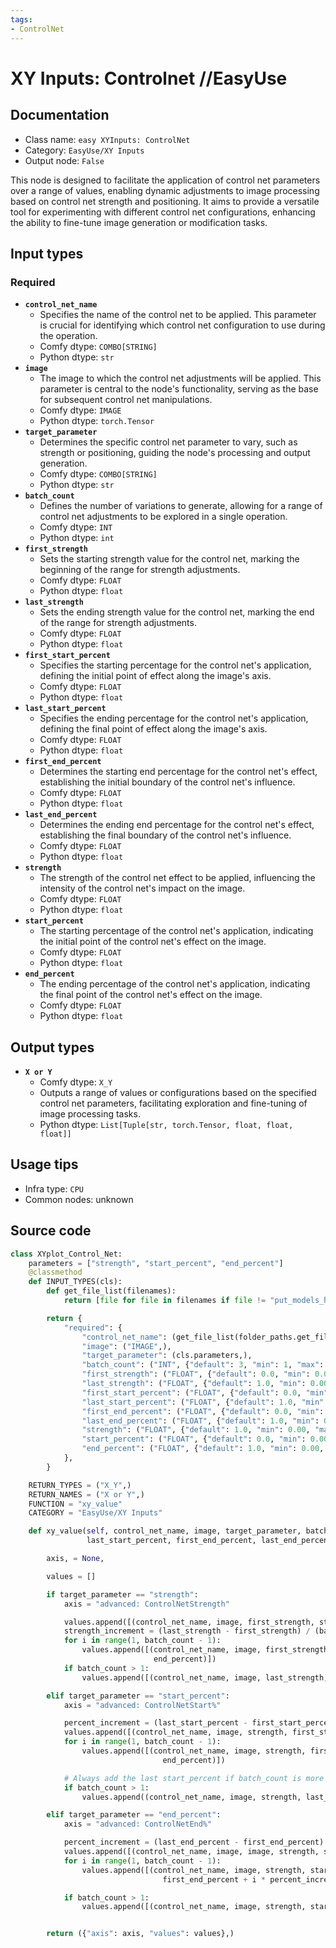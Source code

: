 ```yaml
---
tags:
- ControlNet
---
```


# XY Inputs: Controlnet //EasyUse
## Documentation
- Class name: `easy XYInputs: ControlNet`
- Category: `EasyUse/XY Inputs`
- Output node: `False`

This node is designed to facilitate the application of control net parameters over a range of values, enabling dynamic adjustments to image processing based on control net strength and positioning. It aims to provide a versatile tool for experimenting with different control net configurations, enhancing the ability to fine-tune image generation or modification tasks.
## Input types
### Required
- **`control_net_name`**
    - Specifies the name of the control net to be applied. This parameter is crucial for identifying which control net configuration to use during the operation.
    - Comfy dtype: `COMBO[STRING]`
    - Python dtype: `str`
- **`image`**
    - The image to which the control net adjustments will be applied. This parameter is central to the node's functionality, serving as the base for subsequent control net manipulations.
    - Comfy dtype: `IMAGE`
    - Python dtype: `torch.Tensor`
- **`target_parameter`**
    - Determines the specific control net parameter to vary, such as strength or positioning, guiding the node's processing and output generation.
    - Comfy dtype: `COMBO[STRING]`
    - Python dtype: `str`
- **`batch_count`**
    - Defines the number of variations to generate, allowing for a range of control net adjustments to be explored in a single operation.
    - Comfy dtype: `INT`
    - Python dtype: `int`
- **`first_strength`**
    - Sets the starting strength value for the control net, marking the beginning of the range for strength adjustments.
    - Comfy dtype: `FLOAT`
    - Python dtype: `float`
- **`last_strength`**
    - Sets the ending strength value for the control net, marking the end of the range for strength adjustments.
    - Comfy dtype: `FLOAT`
    - Python dtype: `float`
- **`first_start_percent`**
    - Specifies the starting percentage for the control net's application, defining the initial point of effect along the image's axis.
    - Comfy dtype: `FLOAT`
    - Python dtype: `float`
- **`last_start_percent`**
    - Specifies the ending percentage for the control net's application, defining the final point of effect along the image's axis.
    - Comfy dtype: `FLOAT`
    - Python dtype: `float`
- **`first_end_percent`**
    - Determines the starting end percentage for the control net's effect, establishing the initial boundary of the control net's influence.
    - Comfy dtype: `FLOAT`
    - Python dtype: `float`
- **`last_end_percent`**
    - Determines the ending end percentage for the control net's effect, establishing the final boundary of the control net's influence.
    - Comfy dtype: `FLOAT`
    - Python dtype: `float`
- **`strength`**
    - The strength of the control net effect to be applied, influencing the intensity of the control net's impact on the image.
    - Comfy dtype: `FLOAT`
    - Python dtype: `float`
- **`start_percent`**
    - The starting percentage of the control net's application, indicating the initial point of the control net's effect on the image.
    - Comfy dtype: `FLOAT`
    - Python dtype: `float`
- **`end_percent`**
    - The ending percentage of the control net's application, indicating the final point of the control net's effect on the image.
    - Comfy dtype: `FLOAT`
    - Python dtype: `float`
## Output types
- **`X or Y`**
    - Comfy dtype: `X_Y`
    - Outputs a range of values or configurations based on the specified control net parameters, facilitating exploration and fine-tuning of image processing tasks.
    - Python dtype: `List[Tuple[str, torch.Tensor, float, float, float]]`
## Usage tips
- Infra type: `CPU`
- Common nodes: unknown


## Source code
```python
class XYplot_Control_Net:
    parameters = ["strength", "start_percent", "end_percent"]
    @classmethod
    def INPUT_TYPES(cls):
        def get_file_list(filenames):
            return [file for file in filenames if file != "put_models_here.txt" and "lllite" not in file]

        return {
            "required": {
                "control_net_name": (get_file_list(folder_paths.get_filename_list("controlnet")),),
                "image": ("IMAGE",),
                "target_parameter": (cls.parameters,),
                "batch_count": ("INT", {"default": 3, "min": 1, "max": 30}),
                "first_strength": ("FLOAT", {"default": 0.0, "min": 0.00, "max": 10.0, "step": 0.01}),
                "last_strength": ("FLOAT", {"default": 1.0, "min": 0.00, "max": 10.0, "step": 0.01}),
                "first_start_percent": ("FLOAT", {"default": 0.0, "min": 0.00, "max": 1.0, "step": 0.01}),
                "last_start_percent": ("FLOAT", {"default": 1.0, "min": 0.00, "max": 1.0, "step": 0.01}),
                "first_end_percent": ("FLOAT", {"default": 0.0, "min": 0.00, "max": 1.0, "step": 0.01}),
                "last_end_percent": ("FLOAT", {"default": 1.0, "min": 0.00, "max": 1.0, "step": 0.01}),
                "strength": ("FLOAT", {"default": 1.0, "min": 0.00, "max": 10.0, "step": 0.01}),
                "start_percent": ("FLOAT", {"default": 0.0, "min": 0.00, "max": 1.0, "step": 0.01}),
                "end_percent": ("FLOAT", {"default": 1.0, "min": 0.00, "max": 1.0, "step": 0.01}),
            },
        }

    RETURN_TYPES = ("X_Y",)
    RETURN_NAMES = ("X or Y",)
    FUNCTION = "xy_value"
    CATEGORY = "EasyUse/XY Inputs"

    def xy_value(self, control_net_name, image, target_parameter, batch_count, first_strength, last_strength, first_start_percent,
                 last_start_percent, first_end_percent, last_end_percent, strength, start_percent, end_percent):

        axis, = None,

        values = []

        if target_parameter == "strength":
            axis = "advanced: ControlNetStrength"

            values.append([(control_net_name, image, first_strength, start_percent, end_percent)])
            strength_increment = (last_strength - first_strength) / (batch_count - 1) if batch_count > 1 else 0
            for i in range(1, batch_count - 1):
                values.append([(control_net_name, image, first_strength + i * strength_increment, start_percent,
                                end_percent)])
            if batch_count > 1:
                values.append([(control_net_name, image, last_strength, start_percent, end_percent)])

        elif target_parameter == "start_percent":
            axis = "advanced: ControlNetStart%"

            percent_increment = (last_start_percent - first_start_percent) / (batch_count - 1) if batch_count > 1 else 0
            values.append([(control_net_name, image, strength, first_start_percent, end_percent)])
            for i in range(1, batch_count - 1):
                values.append([(control_net_name, image, strength, first_start_percent + i * percent_increment,
                                  end_percent)])

            # Always add the last start_percent if batch_count is more than 1.
            if batch_count > 1:
                values.append((control_net_name, image, strength, last_start_percent, end_percent))

        elif target_parameter == "end_percent":
            axis = "advanced: ControlNetEnd%"

            percent_increment = (last_end_percent - first_end_percent) / (batch_count - 1) if batch_count > 1 else 0
            values.append([(control_net_name, image, image, strength, start_percent, first_end_percent)])
            for i in range(1, batch_count - 1):
                values.append([(control_net_name, image, strength, start_percent,
                                  first_end_percent + i * percent_increment)])

            if batch_count > 1:
                values.append([(control_net_name, image, strength, start_percent, last_end_percent)])


        return ({"axis": axis, "values": values},)

```
